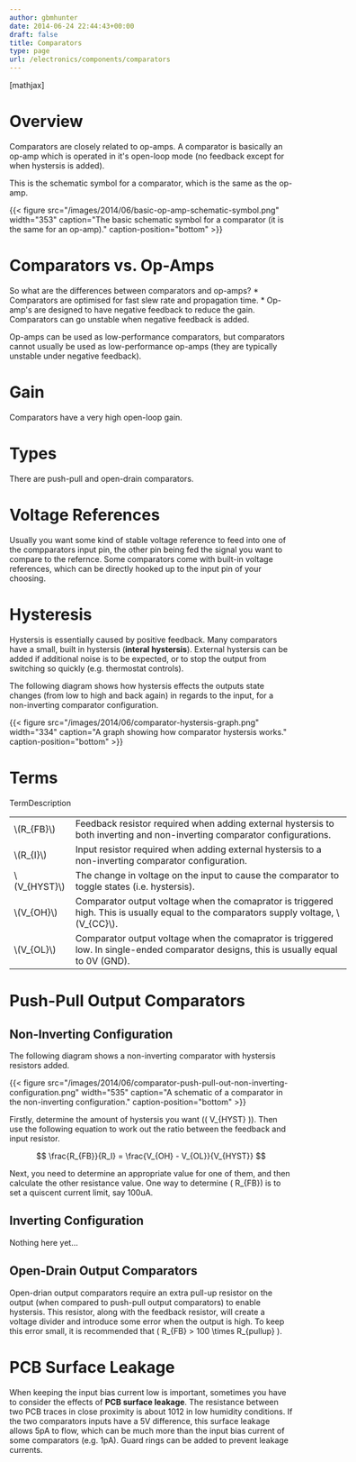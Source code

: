 ```yaml
---
author: gbmhunter
date: 2014-06-24 22:44:43+00:00
draft: false
title: Comparators
type: page
url: /electronics/components/comparators
---
```


[mathjax]

# Overview

Comparators are closely related to op-amps. A comparator is basically an op-amp which is operated in it's open-loop mode (no feedback except for when hystersis is added).

This is the schematic symbol for a comparator, which is the same as the op-amp.

{{< figure src="/images/2014/06/basic-op-amp-schematic-symbol.png" width="353" caption="The basic schematic symbol for a comparator (it is the same for an op-amp)." caption-position="bottom" >}}

# Comparators vs. Op-Amps

So what are the differences between comparators and op-amps?  * Comparators are optimised for fast slew rate and propagation time.  * Op-amp's are designed to have negative feedback to reduce the gain. Comparators can go unstable when negative feedback is added.

Op-amps can be used as low-performance comparators, but comparators cannot usually be used as low-performance op-amps (they are typically unstable under negative feedback).

# Gain

Comparators have a very high open-loop gain.

# Types

There are push-pull and open-drain comparators.

# Voltage References

Usually you want some kind of stable voltage reference to feed into one of the compparators input pin, the other pin being fed the signal you want to compare to the refernce. Some comparators come with built-in voltage references, which can be directly hooked up to the input pin of your choosing.

# Hysteresis

Hystersis is essentially caused by positive feedback. Many comparators have a small, built in hystersis (**interal hystersis**). External hystersis can be added if additional noise is to be expected, or to stop the output from switching so quickly (e.g. thermostat controls).

The following diagram shows how hystersis effects the outputs state changes (from low to high and back again) in regards to the input, for a non-inverting comparator configuration.

{{< figure src="/images/2014/06/comparator-hystersis-graph.png" width="334" caption="A graph showing how comparator hystersis works." caption-position="bottom" >}}

# Terms

<table style="width: 600px;" ><tbody ><tr >TermDescription</tr><tr >
<td >\(R_{FB}\)
</td>
<td >Feedback resistor required when adding external hystersis to both inverting and non-inverting comparator configurations.
</td></tr><tr >
<td >\(R_{I}\)
</td>
<td >Input resistor required when adding external hystersis to a non-inverting comparator configuration.
</td></tr><tr >
<td >\(V_{HYST}\)
</td>
<td >The change in voltage on the input to cause the comparator to toggle states (i.e. hystersis).
</td></tr><tr >
<td >\(V_{OH}\)
</td>
<td >Comparator output voltage when the comaprator is triggered high. This is usually equal to the comparators supply voltage, \(V_{CC}\).
</td></tr><tr >
<td >\(V_{OL}\)
</td>
<td >Comparator output voltage when the comaprator is triggered low. In single-ended comparator designs, this is usually equal to 0V (GND).
</td></tr></tbody></table>

# Push-Pull Output Comparators

## Non-Inverting Configuration

The following diagram shows a non-inverting comparator with hystersis resistors added.

{{< figure src="/images/2014/06/comparator-push-pull-out-non-inverting-configuration.png" width="535" caption="A schematic of a comparator in the non-inverting configuration." caption-position="bottom" >}}

Firstly, determine the amount of hystersis you want (\( V_{HYST} \)). Then use the following equation to work out the ratio between the feedback and input resistor.

$$ \frac{R_{FB}}{R_I} = \frac{V_{OH} - V_{OL}}{V_{HYST}} $$

Next, you need to determine an appropriate value for one of them, and then calculate the other resistance value. One way to determine \( R_{FB}\) is to set a quiscent current limit, say 100uA.

## Inverting Configuration

Nothing here yet...

## Open-Drain Output Comparators

Open-drian output comparators require an extra pull-up resistor on the output (when compared to push-pull output comparators) to enable hystersis. This resistor, along with the feedback resistor, will create a voltage divider and introduce some error when the output is high. To keep this error small, it is recommended that \( R_{FB} > 100 \times R_{pullup} \).

# PCB Surface Leakage

When keeping the input bias current low is important, sometimes you have to consider the effects of **PCB surface leakage**. The resistance between two PCB traces in close proximity is about 1012 in low humidity conditions. If the two comparators inputs have a 5V difference, this surface leakage allows 5pA to flow, which can be much more than the input bias current of some comparators (e.g. 1pA). Guard rings can be added to prevent leakage currents.
